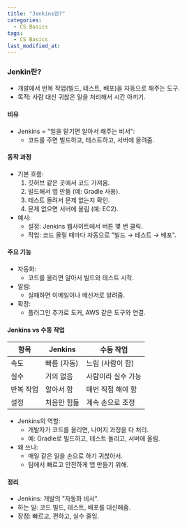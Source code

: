 ```yaml
---
title: "Jenkins란?"
categories:
  - CS Basics
tags:
  - CS Basics
last_modified_at: 
---
```


### Jenkin란?
 
  - 개발에서 반복 작업(빌드, 테스트, 배포)을 자동으로 해주는 도구.  
  - 목적: 사람 대신 귀찮은 일을 처리해서 시간 아끼기.

#### 비유
- Jenkins = "일을 맡기면 알아서 해주는 비서":  
  - 코드를 주면 빌드하고, 테스트하고, 서버에 올려줌.

#### 동작 과정
- 기본 흐름:  
  1. 깃허브 같은 곳에서 코드 가져옴.  
  2. 빌드해서 앱 만듦 (예: Gradle 사용).  
  3. 테스트 돌려서 문제 없는지 확인.  
  4. 문제 없으면 서버에 올림 (예: EC2).  
- 예시:  
  - 설정: Jenkins 웹사이트에서 버튼 몇 번 클릭.  
  - 작업: 코드 올릴 때마다 자동으로 "빌드 → 테스트 → 배포".

#### 주요 기능
- 자동화:  
  - 코드를 올리면 알아서 빌드와 테스트 시작.  
- 알림:  
  - 실패하면 이메일이나 메신저로 알려줌.  
- 확장:  
  - 플러그인 추가로 도커, AWS 같은 도구와 연결.

#### Jenkins vs 수동 작업
| 항목         | Jenkins               | 수동 작업             |
|--------------|-----------------------|-----------------------|
| 속도         | 빠름 (자동)           | 느림 (사람이 함)     |
| 실수         | 거의 없음             | 사람이라 실수 가능    |
| 반복 작업    | 알아서 함             | 매번 직접 해야 함    |
| 설정         | 처음만 힘듦           | 계속 손으로 조정      |

- Jenkins의 역할:  
  - 개발자가 코드를 올리면, 나머지 과정을 다 처리.  
  - 예: Gradle로 빌드하고, 테스트 돌리고, 서버에 올림.  
- 왜 쓰나:  
  - 매일 같은 일을 손으로 하기 귀찮아서.  
  - 팀에서 빠르고 안전하게 앱 만들기 위해.

#### 정리
- Jenkins: 개발의 "자동화 비서".  
- 하는 일: 코드 빌드, 테스트, 배포를 대신해줌.  
- 장점: 빠르고, 편하고, 실수 줄임.